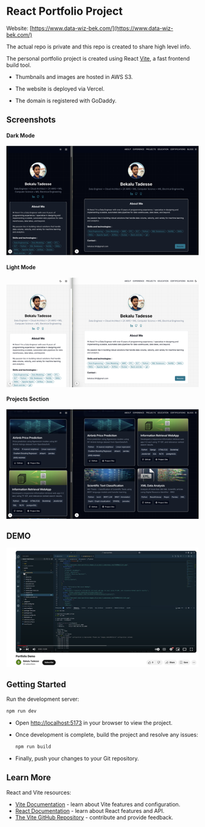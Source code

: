 # React Portfolio Project

Website: [https://www.data-wiz-bek.com/](https://www.data-wiz-bek.com/)

The actual repo is private and this repo is created to share high level info.

The personal portfolio project is created using React [Vite](https://vitejs.dev/), a fast frontend build tool.

- Thumbnails and images are hosted in AWS S3.

- The website is deployed via Vercel.

- The domain is registered with GoDaddy.

## Screenshots

#### Dark Mode

![DarkMode](screenshots/dark.png)

#### Light Mode

![LightMode](screenshots/light.png)

#### Projects Section

![ProjectsSection](screenshots/proj.png)

## DEMO

[![Watch the video](screenshots/demo.png)](https://youtu.be/a3HQ_dvjFVI)

## Getting Started

Run the development server:

```bash
npm run dev
```

- Open [http://localhost:5173](http://localhost:5173) in your browser to view the project.
- Once development is complete, build the project and resolve any issues:

  ```bash
  npm run build
  ```

- Finally, push your changes to your Git repository.

## Learn More

React and Vite resources:

- [Vite Documentation](https://vitejs.dev/guide/) - learn about Vite features and configuration.
- [React Documentation](https://react.dev/) - learn about React features and API.
- [The Vite GitHub Repository](https://github.com/vitejs/vite) - contribute and provide feedback.
